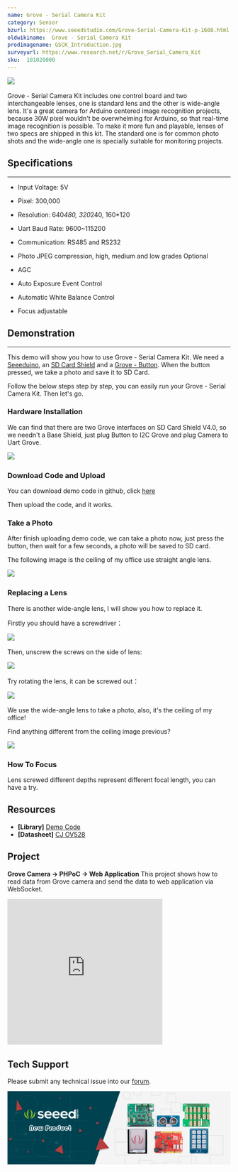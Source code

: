 ```yaml
---
name: Grove - Serial Camera Kit
category: Sensor
bzurl: https://www.seeedstudio.com/Grove-Serial-Camera-Kit-p-1608.html
oldwikiname:  Grove - Serial Camera Kit
prodimagename: GSCK_Introduction.jpg
surveyurl: https://www.research.net/r/Grove_Serial_Camera_Kit
sku:  101020000
---
```


![](https://files.seeedstudio.com/wiki/Grove-Serial_Camera_Kit/img/GSCK_Introduction.jpg)

Grove - Serial Camera Kit includes one control board and two interchangeable lenses, one is standard lens and the other is wide-angle lens. It's a great camera for Arduino centered image recognition projects, because 30W pixel wouldn't be overwhelming for Arduino, so that real-time image recognition is possible. To make it more fun and playable, lenses of two specs are shipped in this kit. The standard one is for common photo shots and the wide-angle one is specially suitable for monitoring projects.

##  Specifications
---
*   Input Voltage: 5V

*   Pixel: 300,000

*   Resolution: 640*480, 320*240, 160*120

*   Uart Baud Rate: 9600~115200

*   Communication: RS485 and RS232

*   Photo JPEG compression, high, medium and low grades Optional

*   AGC

*   Auto Exposure Event Control

*   Automatic White Balance Control

*   Focus adjustable

##  Demonstration
---
This demo will show you how to use Grove - Serial Camera Kit. We need a [Seeeduino](http://www.seeedstudio.com/depot/seeeduino-v30-atmega-328p-p-669.html?cPath=6_7), an [SD Card Shield](http://www.seeedstudio.com/depot/sd-card-shield-v40-p-1381.html?cPath=105) and a [Grove - Button](/Grove-Button/). When the button pressed, we take a photo and save it to SD Card.

Follow the below steps step by step, you can easily run your Grove - Serial Camera Kit. Then let's go.

###  Hardware Installation

We can find that there are two Grove interfaces on SD Card Shield V4.0, so we needn't a Base Shield, just plug Button to I2C Grove and plug Camera to Uart Grove.

![](https://files.seeedstudio.com/wiki/Grove-Serial_Camera_Kit/img/GSCK_Hardware.jpg)

###  Download Code and Upload

You can download demo code in github, click [here](https://github.com/Seeed-Studio/Grove_Serial_Camera_Kit)

Then upload the code, and it works.

###  Take a Photo

After finish uploading demo code, we can take a photo now, just press the button, then wait for a few seconds, a photo will be saved to SD card.

The following image is the ceiling of my office use straight angle lens.

![](https://files.seeedstudio.com/wiki/Grove-Serial_Camera_Kit/img/GSCK_60.jpg)

###  Replacing a Lens

There is another wide-angle lens, I will show you how to replace it.

Firstly you should have a screwdriver：

![](https://files.seeedstudio.com/wiki/Grove-Serial_Camera_Kit/img/GSCK_Step1.jpg)

Then, unscrew the screws on the side of lens:

![](https://files.seeedstudio.com/wiki/Grove-Serial_Camera_Kit/img/GSCK_Step2.jpg)

Try rotating the lens, it can be screwed out：

![](https://files.seeedstudio.com/wiki/Grove-Serial_Camera_Kit/img/GSCK_Step3.jpg)

We use  the wide-angle lens to take a photo, also, it's  the ceiling of my office!

Find anything different from the ceiling image previous?

![](https://files.seeedstudio.com/wiki/Grove-Serial_Camera_Kit/img/GSCK_90.jpg)

###  How To Focus

Lens screwed different depths represent different focal length, you can have a try.

##  Resources

- **[Library]** [Demo Code](https://github.com/Seeed-Studio/Grove_Serial_Camera_Kit)
- **[Datasheet]** [CJ OV528](https://files.seeedstudio.com/wiki/Grove-Serial_Camera_Kit/res/cj-ov528_protocol.pdf)

## Project

**Grove Camera -> PHPoC -> Web Application** This project shows how to read data from Grove camera and send the data to web application via WebSocket.

<iframe frameborder='0' height='327.5' scrolling='no' src='https://www.hackster.io/phpoc_man/grove-camera-phpoc-web-application-1dfd63/embed' width='350'></iframe>

## Tech Support
Please submit any technical issue into our [forum](http://forum.seeedstudio.com/). <br /><p style="text-align:center"><a href="https://www.seeedstudio.com/act-4.html?utm_source=wiki&utm_medium=wikibanner&utm_campaign=newproducts" target="_blank"><img src="https://github.com/SeeedDocument/Wiki_Banner/raw/master/new_product.jpg" /></a></p>